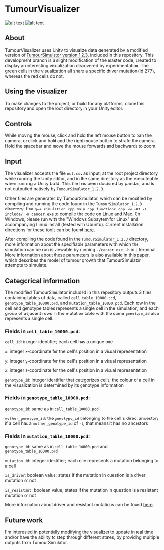 # TumourVisualizer

![alt text](https://github.com/Spenca/UnityTumourSimulator/blob/development/Screenshot1.png)
![alt text](https://github.com/Spenca/UnityTumourSimulator/blob/development/Screenshot2.png)

## About
TumourVisualizer uses Unity to visualize data generated by a modified version of [TumourSimulator version 1.2.3](https://www2.ph.ed.ac.uk/~bwaclaw/cancer-code/), included in this repository. This development branch is a slight modification of the master code, created to display an interesting visualization discovered by experimentation. The green cells in the visualization all share a specific driver mutation (id 277), whereas the red cells do not.

## Using the visualizer
To make changes to the project, or build for any platforms, clone this repository and open the root directory in your Unity editor.

## Controls
While moving the mouse, click and hold the left mouse button to pan the camera, or click and hold and the right mouse button to strafe the camera. Hold the spacebar and move the mouse forwards and backwards to zoom.

## Input
The visualizer accepts the file `out.csv` as input; at the root project directory while running the Unity editor, and in the same directory as the executeable when running a Unity build. This file has been doctored by pandas, and is not outputted natively by `TumourSimulator_1.2.3`. 


Other files are generated by TumourSimulator, which can be modified by compiling and running the code found in the `TumourSimulator_1.2.3` directory. Use `g++ simulation.cpp main.cpp functions.cpp -w -O3 -I include/ -o cancer.exe` to compile the code on Linux and Mac. On Windows, please run with the "Windows Subsytem for Linux" and accompanying Linux install (tested with Ubuntu). Current installation directions for these tools can be found [here](https://docs.microsoft.com/en-us/windows/wsl/install-win10).


After compiling the code found in the `TumourSimulator_1.2.3` directory, more information about the specifiable parameters with which the simulation can be run is viewable by running `./cancer.exe -h` in a terminal. More information about these parameters is also available in [this](https://www.nature.com/articles/nature14971) paper, which describes the model of tumour growth that TumourSimulator attempts to simulate.

## Categorical information
The modified TumourSimulator included in this repository outputs 3 files containing tables of data, called `cell_table_10000.pcd`, `genotype_table_10000.pcd`, and `mutation_table_10000.pcd`. Each row in the cell and genotype tables represents a single cell in the simulation, and each group of adjacent rows in the mutation table with the same `genotype_id` also represents a single cell.

### Fields in `cell_table_10000.pcd`:
`cell_id`: integer identifier; each cell has a unique one

`x`: integer x-coordinate for the cell's position in a visual representation

`y`: integer y-coordinate for the cell's position in a visual representation

`z`: integer z-coordinate for the cell's position in a visual representation

`genotype_id`: integer identifier that categorizes cells; the colour of a cell in the visualization is determined by its genotype information

### Fields in `genotype_table_10000.pcd`:
`genotype_id`: same as in `cell_table_10000.pcd`

`mother_genotype_id`: the `genotype_id` belonging to the cell's direct ancestor; if a cell has a `mother_genotype_id` of `-1`, that means it has no ancestors

### Fields in `mutation_table_10000.pcd`:
`genotype_id`: same as in `cell_table_10000.pcd` and `genotype_table_10000.pcd`

`mutation_id`: integer identifier; each one represents a mutation belonging to a cell

`is_driver`: boolean value; states if the mutation in question is a driver mutation or not

`is_resistant`: boolean value; states if the mutation in question is a resistant mutation or not

More information about driver and resistant mutations can be found [here](https://www.nature.com/articles/nature14971).

## Future work
I'm interested in potentially modifying the visualizer to update in real time and/or have the ability to step through different states, by providing multiple outputs from TumourSimulator.
